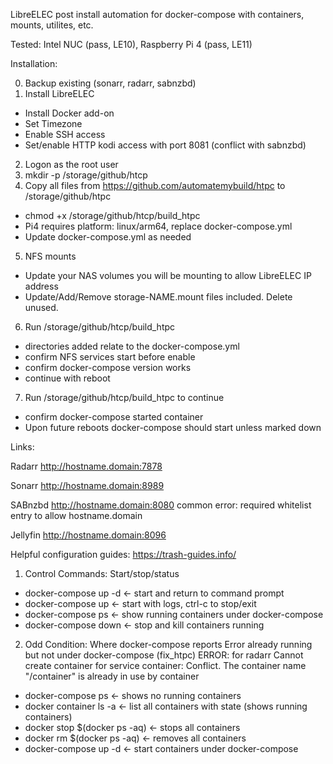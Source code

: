 LibreELEC post install automation for docker-compose with containers, mounts, utilites, etc.
 
Tested: Intel NUC (pass, LE10), Raspberry Pi 4 (pass, LE11)

Installation:

0. Backup existing (sonarr, radarr, sabnzbd)
1. Install LibreELEC
  * Install Docker add-on
  * Set Timezone
  * Enable SSH access
  * Set/enable HTTP kodi access with port 8081 (conflict with sabnzbd)
2. Logon as the root user
3. mkdir -p /storage/github/htcp
4. Copy all files from https://github.com/automatemybuild/htpc to /storage/github/htpc
  * chmod +x /storage/github/htcp/build_htpc
  * Pi4 requires platform: linux/arm64, replace docker-compose.yml
  * Update docker-compose.yml as needed
5. NFS mounts
  * Update your NAS volumes you will be mounting to allow LibreELEC IP address 
  * Update/Add/Remove storage-NAME.mount files included. Delete unused. 
6. Run /storage/github/htcp/build_htpc
  * directories added relate to the docker-compose.yml
  * confirm NFS services start before enable
  * confirm docker-compose version works
  * continue with reboot
7. Run /storage/github/htcp/build_htpc to continue
  * confirm docker-compose started container
  * Upon future reboots docker-compose should start unless marked down

Links: 

Radarr
http://hostname.domain:7878

Sonarr
http://hostname.domain:8989

SABnzbd
http://hostname.domain:8080
common error: required whitelist entry to allow hostname.domain

Jellyfin
http://hostname.domain:8096


Helpful configuration guides:
https://trash-guides.info/


1. Control Commands: Start/stop/status
* docker-compose up -d   <- start and return to command prompt
* docker-compose up      <- start with logs, ctrl-c to stop/exit
* docker-compose ps      <- show running containers under docker-compose
* docker-compose down    <- stop and kill containers running

2. Odd Condition: Where docker-compose reports Error already running but not under docker-compose (fix_htpc)
ERROR: for radarr  Cannot create container for service container: Conflict. The container name "/container" is already in use by container
* docker-compose ps             <- shows no running containers 
* docker container ls -a        <- list all containers with state (shows running containers)
* docker stop $(docker ps -aq)  <- stops all containers
* docker rm $(docker ps -aq)    <- removes all containers 
* docker-compose up -d          <- start containers under docker-compose
